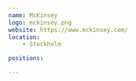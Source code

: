 ```yaml
---
name: McKinsey
logo: mckinsey.png
website: https://www.mckinsey.com/
location:
    - Stockholm

positions:

---
```


